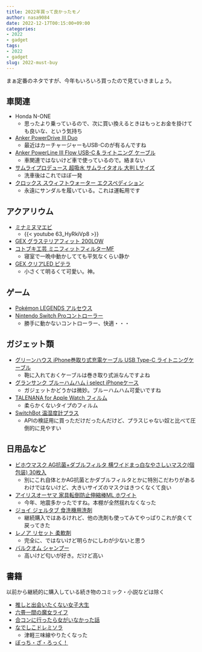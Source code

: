 ```yaml
---
title: 2022年買って良かったモノ
author: nasa9084
date: 2022-12-17T00:15:00+09:00
categories:
- 2022
- gadget
tags:
- 2022
- gadget
slug: 2022-must-buy
---
```


まぁ定番のネタですが、今年もいろいろ買ったので見ていきましょう。

## 車関連

* Honda N-ONE
  * 思ったより乗っているので、次に買い換えるときはもっとお金を掛けても良いな、という気持ち
* [Anker PowerDrive III Duo](https://amzn.to/3V4uUXm)
  * 最近はカーチャージャーもUSB-Cのが有るんですね
* [Anker PowerLine Ⅲ Flow USB-C & ライトニング ケーブル](https://amzn.to/3uThdA2)
  * 車関連ではないけど車で使っているので。絡まない
* [サムライプロデュース 超吸水 サムライタオル 大判 Lサイズ](https://amzn.to/3FUSAJF)
  * 洗車後はこれでほぼ一発
* [クロックス スウィフトウォーター エクスペディション](https://amzn.to/3Yof4dn)
  * 永遠にサンダルを履いている。これは運転用です

## アクアリウム

* [ミナミヌマエビ](https://item.rakuten.co.jp/chanet/13287/)
  * {{< youtube 63_HyRkiVp8 >}}
* [GEX グラステリアフィット 200LOW](https://item.rakuten.co.jp/chanet/239232/)
* [コトブキ工芸 ミニフィットフィルターMF](https://amzn.to/3jaEDOB)
  * 寝室で一晩中動かしてても平気なくらい静か
* [GEX クリアLED ピテラ](https://amzn.to/3hBgOz5)
  * 小さくて明るくて可愛い。神。

## ゲーム

* [Pokémon LEGENDS アルセウス](https://amzn.to/3PusH6J)
* [Nintendo Switch Proコントローラー](https://amzn.to/3Yusm7T)
  * 勝手に動かないコントローラー、快適・・・

## ガジェット類

* [グリーンハウス iPhone巻取り式充電ケーブル USB Type-C ライトニングケーブル](https://amzn.to/3FCi4Kk)
  * 鞄に入れておくケーブルは巻き取り式派なんですよね
* [グランサンク ブルーハムハム i select iPhoneケース](https://amzn.to/3V5Vwau)
  * ガジェットかどうかは微妙。ブルーハムハム可愛いですね
* [TALENANA for Apple Watch フィルム](https://amzn.to/3WjNVq0)
  * 柔らかくないタイプのフィルム
* [SwitchBot 温湿度計プラス](https://amzn.to/3BFT0kz)
  * APIの検証用に買っただけだったんだけど、プラスじゃない奴と比べて圧倒的に見やすい

## 日用品など

* [ビホウマスク AG抗菌+ダブルフィルタ 横ワイドまっ白なやさしいマスク(個包装) 30枚入 ](https://amzn.to/3UZZ7XH)
  * 別にこれ自体とかAG抗菌とかダブルフィルタとかに特別こだわりがあるわけではないけど、大きいサイズのマスクはきつくなくて良い
* [アイリスオーヤマ 家具転倒防止伸縮棒ML ホワイト](https://amzn.to/3FwH2uJ)
  * 今年、地震多かったですね。本棚が全然揺れなくなった
* [ジョイ ジェルタブ 食洗機用洗剤](https://amzn.to/3PBJIvQ)
  * 継続購入ではあるけれど、他の洗剤も使ってみてやっぱりこれが良くて戻ってきた
* [レノア リセット 柔軟剤](https://amzn.to/3uXROFi)
  * 完全に、ではないけど明らかにしわが少ないと思う
* [バルクオム シャンプー](https://amzn.to/3HHOjKY)
  * 高いけど匂いが好き。だけど高い

## 書籍

以前から継続的に購入している続き物のコミック・小説などは除く

* [推しと出会いたくない女子大生](https://amzn.to/3FWZPR7)
* [六畳一間の魔女ライフ](https://amzn.to/3hqoIvr)
* [合コンに行ったら女がいなかった話](https://amzn.to/3G0a7jO)
* [なでしこドレミソラ](https://amzn.to/3FTxFWj)
  * 津軽三味線やりたくなった
* [ぼっち・ざ・ろっく！](https://amzn.to/3W5t21V)

